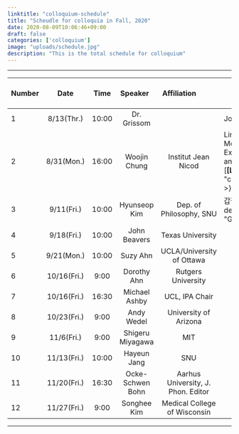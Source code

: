 ```yaml
---
linktitle: "colloquium-schedule"
title: "Scheudle for colloquia in Fall, 2020"
date: 2020-08-09T10:06:46+09:00
draft: false
categories: ['colloquium']
image: "uploads/schedule.jpg"
description: "This is the total schedule for colloquium"
---
```

***
| Number | Date | &nbsp; Time &nbsp; &nbsp; | &nbsp; &nbsp; &nbsp; Speaker &nbsp; &nbsp; &nbsp; | &nbsp; &nbsp; &nbsp; &nbsp; &nbsp; &nbsp; &nbsp; &nbsp; &nbsp; &nbsp; &nbsp; &nbsp; Affiliation &nbsp; &nbsp; &nbsp; &nbsp; &nbsp; &nbsp; &nbsp; &nbsp; &nbsp; &nbsp; &nbsp; &nbsp; &nbsp; &nbsp; &nbsp; | &nbsp; &nbsp; &nbsp; Title &nbsp; &nbsp; &nbsp; | &nbsp; &nbsp; &nbsp; Type &nbsp; &nbsp; &nbsp; |
| --- | :---: | :---: | :---: | :-------: | ----- | :---: |
| 1 | 8/13(Thr.) | 10:00 | Dr. Grissom |  | Job Talk | Online |
| 2 | 8/31(Mon.) | 16:00 | Woojin Chung | Institut Jean Nicod | Linguistic Modality, Expected Utility, and Confirmation [**\[Link\]**]({{< ref "colloquium1.md" >}}) | Offline |
| 3 | 9/11(Fri.) | 10:00 | Hyunseop Kim | Dep. of Philosophy, SNU | 갑질의 정의(The definition of "Gap-jil") | Offline |
| 4 | 9/18(Fri.) | 10:00 | John Beavers | Texas University |  | Online |
| 5 | 9/21(Mon.) | 10:00 | Suzy Ahn | UCLA/University of Ottawa |  | Online |
| 6 | 10/16(Fri.) | 9:00 | Dorothy Ahn | Rutgers University |  | Online |
| 7 | 10/16(Fri.) | 16:30 | Michael Ashby | UCL, IPA Chair |  | Online |
| 8 | 10/23(Fri.) | 9:00 | Andy Wedel | University of Arizona |  | Online |
| 9 | 11/6(Fri.) | 9:00 | Shigeru Miyagawa | MIT |  | Online |
| 10 | 11/13(Fri.) | 10:00 | Hayeun Jang | SNU |  | Offline |
| 11 | 11/20(Fri.) | 16:30 | Ocke-Schwen Bohn | Aarhus University, J. Phon. Editor |  | Online |
| 12 | 11/27(Fri.) | 9:00 | Songhee Kim | Medical College of Wisconsin |  | Offline |
***